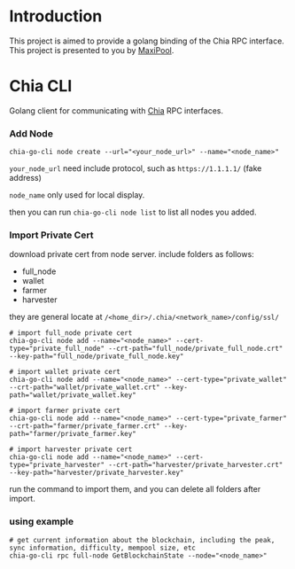 # Introduction
This project is aimed to provide a golang binding of the Chia RPC interface.
This project is presented to you by [MaxiPool](https://dashboard.maxipool.net).

# Chia CLI

Golang client for communicating with [Chia](https://www.chia.net/) RPC interfaces.

### Add Node

```
chia-go-cli node create --url="<your_node_url>" --name="<node_name>"
```

`your_node_url` need include protocol, such as `https://1.1.1.1/` (fake address)

`node_name` only used for local display.

then you can run `chia-go-cli node list` to list all nodes you added.

### Import Private Cert

download private cert from node server. include folders as follows:

- full_node
- wallet
- farmer
- harvester

they are general locate at `/<home_dir>/.chia/<network_name>/config/ssl/`

```
# import full_node private cert
chia-go-cli node add --name="<node_name>" --cert-type="private_full_node" --crt-path="full_node/private_full_node.crt" --key-path="full_node/private_full_node.key"

# import wallet private cert
chia-go-cli node add --name="<node_name>" --cert-type="private_wallet" --crt-path="wallet/private_wallet.crt" --key-path="wallet/private_wallet.key"

# import farmer private cert
chia-go-cli node add --name="<node_name>" --cert-type="private_farmer" --crt-path="farmer/private_farmer.crt" --key-path="farmer/private_farmer.key"

# import harvester private cert
chia-go-cli node add --name="<node_name>" --cert-type="private_harvester" --crt-path="harvester/private_harvester.crt" --key-path="harvester/private_harvester.key"
```

run the command to import them, and you can delete all folders after import.

### using example

```
# get current information about the blockchain, including the peak, sync information, difficulty, mempool size, etc
chia-go-cli rpc full-node GetBlockchainState --node="<node_name>"
```
